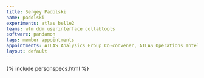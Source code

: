 ```yaml
---
title: Sergey Padolski
name: padolski
experiments: atlas belle2
teams: wfm ddm userinterface collabtools
software: pandamon
tags: member appointments
appointments: ATLAS Analysics Group Co-convener, ATLAS Operations Intelligence Coordinator
layout: default
---
```


{% include personspecs.html %}
